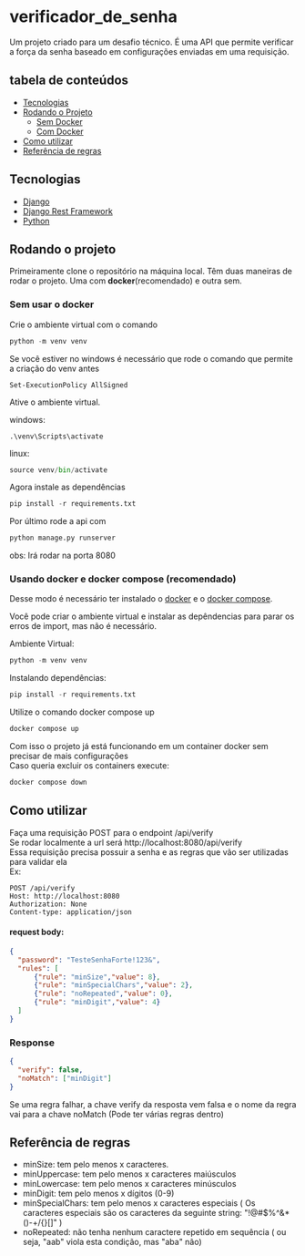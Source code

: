 # verificador_de_senha
Um projeto criado para um desafio técnico. É uma API que permite verificar a força da senha baseado em configurações enviadas em uma requisição. 

## tabela de conteúdos
- [Tecnologias](#tecnologias)
- [Rodando o Projeto](#rodando-o-projeto)
  - [Sem Docker](#sem-usar-o-docker)
  - [Com Docker](#usando-docker-e-docker-compose-recomendado)
- [Como utilizar](#como-utilizar)
- [Referência de regras](#referência-de-regras)

## Tecnologias
- [Django](https://www.djangoproject.com/)
- [Django Rest Framework](https://www.django-rest-framework.org/)
- [Python](https://www.python.org/)

## Rodando o projeto
Primeiramente clone o repositório na máquina local.
Têm duas maneiras de rodar o projeto. Uma com **docker**(recomendado) e outra sem.

### Sem usar o docker
Crie o ambiente virtual com o comando

```python
python -m venv venv
```

Se você estiver no windows é necessário que rode o comando que permite a criação do venv antes

```shell
Set-ExecutionPolicy AllSigned
```

Ative o ambiente virtual.

windows:
</br>
```shell
.\venv\Scripts\activate
```

linux:
```python
source venv/bin/activate
```

Agora instale as dependências

```python
pip install -r requirements.txt
```

Por último rode a api com
```python
python manage.py runserver
```
obs: Irá rodar na porta 8080

### Usando docker e docker compose (recomendado)
Desse modo é necessário ter instalado o [docker](https://docs.docker.com/get-docker/) e o [docker compose](https://docs.docker.com/compose/install/#install-compose).

Você pode criar o ambiente virtual e instalar as depêndencias para parar os erros de import, mas não é necessário.

Ambiente Virtual:
```python
python -m venv venv
```
Instalando dependências:
```python
pip install -r requirements.txt
```

Utilize o comando docker compose up

```python
docker compose up
```

Com isso o projeto já está funcionando em um container docker sem precisar de mais configurações</br>
Caso queria excluir os containers execute:

```python
docker compose down
```

## Como utilizar

Faça uma requisição POST para o endpoint /api/verify
</br>
Se rodar localmente a url será http://localhost:8080/api/verify
</br>
Essa requisição precisa possuir a senha e as regras que vão ser utilizadas para validar ela
</br>
Ex: 

```
POST /api/verify
Host: http://localhost:8080
Authorization: None
Content-type: application/json
```

#### request body:

```json
{
  "password": "TesteSenhaForte!123&",
  "rules": [
      {"rule": "minSize","value": 8},
      {"rule": "minSpecialChars","value": 2},
      {"rule": "noRepeated","value": 0},
      {"rule": "minDigit","value": 4}
  ]
}
```

### Response

```json
{
  "verify": false,
  "noMatch": ["minDigit"]
}
```

Se uma regra falhar, a chave verify da resposta vem falsa e o nome da regra vai para a chave noMatch (Pode ter várias regras dentro)

## Referência de regras

- minSize: tem pelo menos x caracteres.
- minUppercase: tem pelo menos x caracteres maiúsculos
- minLowercase: tem pelo menos x caracteres minúsculos
- minDigit: tem pelo menos x dígitos (0-9)
- minSpecialChars: tem pelo menos x caracteres especiais ( Os caracteres especiais são os caracteres da seguinte string: "!@#$%^&*()-+\/{}[]" )
- noRepeated: não tenha nenhum caractere repetido em sequência ( ou seja, "aab" viola esta
condição, mas "aba" não)


